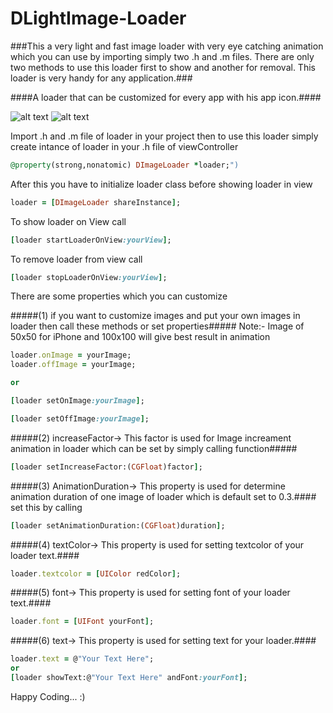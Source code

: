 # DLightImage-Loader

###This a very light and fast image loader with very eye catching animation which you can use by importing simply two .h and .m files. There are only two methods to use this loader first to show and another for removal. This loader is very handy for any application.###

####A loader that can be customized for every app with his app icon.####

![alt text](http://idivi.esy.es/images/ezgif.com-resize%20(2).gif "Demo")
![alt text](http://idivi.esy.es/images/ezgif.com-resize.gif "Demo2")

Import .h and .m file of loader in your project then to use this loader simply create intance of loader in your .h file of viewController
```ruby
@property(strong,nonatomic) DImageLoader *loader;")
```

After this you have to initialize loader class before showing loader in view
```ruby
loader = [DImageLoader shareInstance];
```
To show loader on View call
```ruby
[loader startLoaderOnView:yourView];
```
To remove loader from view call
```ruby
[loader stopLoaderOnView:yourView];
```

There are some properties which you can customize

#####(1) if you want to customize images and put your own images in loader then call these methods or set properties#####
Note:- Image of 50x50 for iPhone and 100x100 will give best result in animation
```ruby
loader.onImage = yourImage;
loader.offImage = yourImage;

or

[loader setOnImage:yourImage];

[loader setOffImage:yourImage];
```

#####(2) increaseFactor-> This factor is used for Image increament animation in loader which can be set by simply calling function#####
```ruby
[loader setIncreaseFactor:(CGFloat)factor];
```

#####(3) AnimationDuration-> This property is used for determine animation duration of one image of loader which is default set to 0.3.####
set this by calling
```ruby
[loader setAnimationDuration:(CGFloat)duration];
```
#####(4) textColor-> This property is used for setting textcolor of your loader text.####
```ruby
loader.textcolor = [UIColor redColor];
```
#####(5) font-> This property is used for setting font of your loader text.####

```ruby
loader.font = [UIFont yourFont];
```

#####(6) text-> This property is used for setting text for your loader.####
```ruby
loader.text = @"Your Text Here";
or
[loader showText:@"Your Text Here" andFont:yourFont];
```
Happy Coding... :)


